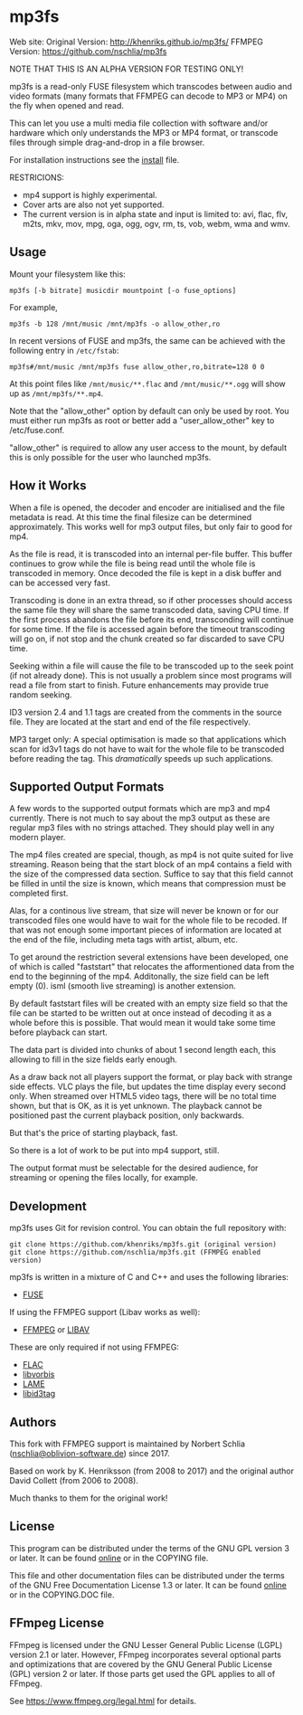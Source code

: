mp3fs
=====

Web site:
Original Version: http://khenriks.github.io/mp3fs/
FFMPEG Version: https://github.com/nschlia/mp3fs

NOTE THAT THIS IS AN ALPHA VERSION FOR TESTING ONLY!

mp3fs is a read-only FUSE filesystem which transcodes between audio 
and video formats (many formats that FFMPEG can decode to MP3 or MP4) 
on the fly when opened and read.

This can let you use a multi media file collection with software 
and/or hardware which only understands the MP3 or MP4 format, or 
transcode files  through simple drag-and-drop in a file browser.

For installation instructions see the [install](INSTALL.md) file.

RESTRICIONS:

* mp4 support is highly experimental.
* Cover arts are also not yet supported.
* The current version is in alpha state and input is limited to:
  avi, flac, flv, m2ts, mkv, mov, mpg, oga, ogg, ogv, rm, ts, vob, 
  webm, wma and wmv.

Usage
-----

Mount your filesystem like this:

    mp3fs [-b bitrate] musicdir mountpoint [-o fuse_options]

For example,

    mp3fs -b 128 /mnt/music /mnt/mp3fs -o allow_other,ro

In recent versions of FUSE and mp3fs, the same can be achieved with the
following entry in `/etc/fstab`:

    mp3fs#/mnt/music /mnt/mp3fs fuse allow_other,ro,bitrate=128 0 0

At this point files like `/mnt/music/**.flac` and `/mnt/music/**.ogg` will
show up as `/mnt/mp3fs/**.mp4`.

Note that the "allow_other" option by default can only be used by root.
You must either run mp3fs as root or better add a "user_allow_other" key 
to /etc/fuse.conf.

"allow_other" is required to allow any user access to the mount, by
default this is only possible for the user who launched mp3fs.

How it Works
------------

When a file is opened, the decoder and encoder are initialised and
the file metadata is read. At this time the final filesize can be
determined approximately. This works well for mp3 output files,
but only fair to good for mp4.

As the file is read, it is transcoded into an internal per-file
buffer. This buffer continues to grow while the file is being read
until the whole file is transcoded in memory. Once decoded the 
file is kept in a disk buffer and can be accessed very fast.

Transcoding is done in an extra thread, so if other processes should
access the same file they will share the same transcoded data, saving
CPU time. If the first process abandons the file before its end,
transconding will continue for some time. If the file is accessed
again before the timeout transcoding will go on, if not stop and the
chunk created so far discarded to save CPU time.

Seeking within a file will cause the file to be transcoded up to the
seek point (if not already done). This is not usually a problem
since most programs will read a file from start to finish. Future
enhancements may provide true random seeking.

ID3 version 2.4 and 1.1 tags are created from the comments in the 
source file. They are located at  the start and end of the file 
respectively.

MP3 target only: A special optimisation is made so that applications 
which scan for id3v1 tags do not have to wait for the whole file to be 
transcoded before reading the tag. This *dramatically* speeds up such
applications.

Supported Output Formats
------------------------

A few words to the supported output formats which are mp3 and mp4 
currently. There is not much to say about the mp3 output as these 
are regular mp3 files with no strings attached. They should play 
well in any modern player.

The mp4 files created are special, though, as mp4 is not quite suited
for live streaming. Reason being that the start block of an mp4 
contains a field with the size of the compressed data section. Suffice
to say that this field cannot be filled in until the size is known,
which means that compression must be completed first. 

Alas, for a continous live stream, that size will never be known or
for our transcoded files one would have to wait for the whole file
to be recoded. If that was not enough some important pieces of 
information are located at the end of the file, including meta tags
with artist, album, etc.

To get around the restriction several extensions have been developed,
one of which is called "faststart" that relocates the afformentioned
data from the end to the beginning of the mp4. Additonally, the size field 
can be left empty (0). isml (smooth live streaming) is another extension.

By default faststart files will be created with an empty size field so 
that the file can be started to be written out at once instead of 
decoding it as a whole before this is possible. That would mean it would 
take some time before playback can start.

The data part is divided into chunks of about 1 second length each, 
this allowing to fill in the size fields early enough.

As a draw back not all players support the format, or play back with 
strange side effects. VLC plays the file, but updates the time display 
every second only. When streamed over HTML5 video tags, there will be no
total time shown, but that is OK, as it is yet unknown. The playback
cannot be positioned past the current playback position, only backwards.

But that's the price of starting playback, fast.

So there is a lot of work to be put into mp4 support, still.

The output format must be selectable for the desired audience, for
streaming or opening the files locally, for example.

Development
-----------

mp3fs uses Git for revision control. You can obtain the full repository
with:

    git clone https://github.com/khenriks/mp3fs.git (original version)
    git clone https://github.com/nschlia/mp3fs.git (FFMPEG enabled version)

mp3fs is written in a mixture of C and C++ and uses the following libraries:

* [FUSE](http://fuse.sourceforge.net/)

If using the FFMPEG support (Libav works as well):

* [FFMPEG](https://www.ffmpeg.org/) or [LIBAV](https://www.libav.org/)

These are only required if not using FFMPEG:

* [FLAC](http://flac.sourceforge.net/)
* [libvorbis](http://www.xiph.org/vorbis/)
* [LAME](http://lame.sourceforge.net/)
* [libid3tag](http://www.underbit.com/products/mad/)

Authors
-------

This fork with FFMPEG support is maintained by Norbert Schlia 
(nschlia@oblivion-software.de) since 2017.

Based on work by K. Henriksson (from 2008 to 2017) and the original author 
David Collett (from 2006 to 2008).

Much thanks to them for the original work!

License
-------

This program can be distributed under the terms of the GNU GPL version 3
or later. It can be found [online](http://www.gnu.org/licenses/gpl-3.0.html)
or in the COPYING file.

This file and other documentation files can be distributed under the terms of
the GNU Free Documentation License 1.3 or later. It can be found
[online](http://www.gnu.org/licenses/fdl-1.3.html) or in the COPYING.DOC file.

FFmpeg License
--------------

FFmpeg is licensed under the GNU Lesser General Public License (LGPL) 
version 2.1 or later. However, FFmpeg incorporates several optional 
parts and optimizations that are covered by the GNU General Public 
License (GPL) version 2 or later. If those parts get used the GPL 
applies to all of FFmpeg. 

See https://www.ffmpeg.org/legal.html for details.
